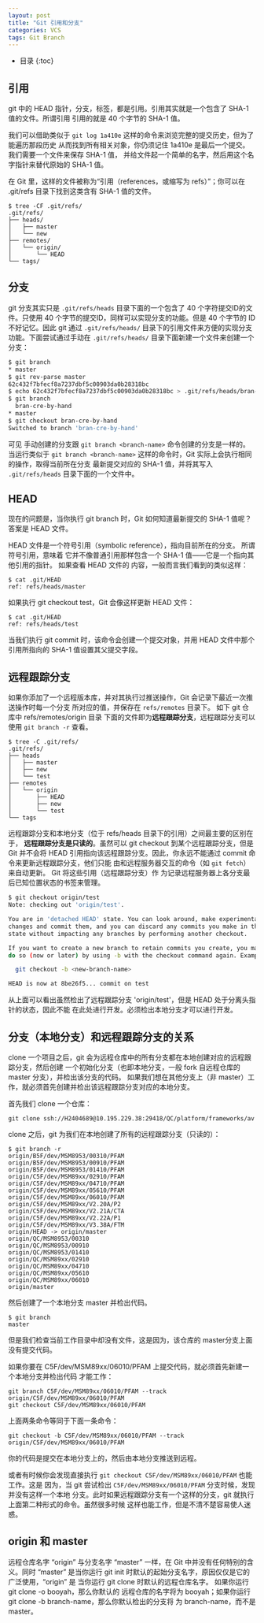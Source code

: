 ```yaml
---
layout: post
title: "Git 引用和分支"
categories: VCS
tags: Git Branch
---
```


* 目录
{:toc}

引用
----
git 中的 HEAD 指针，分支，标签，都是引用。引用其实就是一个包含了 SHA-1 值的文件。所谓引用
引用的就是 40 个字节的 SHA-1 值。




我们可以借助类似于 `git log 1a410e` 这样的命令来浏览完整的提交历史，但为了能遍历那段历史
从而找到所有相关对象，你仍须记住 1a410e 是最后一个提交。 我们需要一个文件来保存 SHA-1 值，
并给文件起一个简单的名字，然后用这个名字指针来替代原始的 SHA-1 值。

在 Git 里，这样的文件被称为“引用（references，或缩写为 refs）”；你可以在 .git/refs
目录下找到这类含有 SHA-1 值的文件。

    $ tree -CF .git/refs/
    .git/refs/
    ├── heads/
    │   ├── master
    │   └── new
    ├── remotes/
    │   └── origin/
    │       └── HEAD
    └── tags/

分支
-------
git 分支其实只是 `.git/refs/heads` 目录下面的一个包含了 40 个字符提交ID的文件。只使用
40 个字节的提交ID，同样可以实现分支的功能。但是 40 个字节的 ID 不好记忆。因此 git 通过
`.git/refs/heads/` 目录下的引用文件来方便的实现分支功能。下面尝试通过手动在
`.git/refs/heads/` 目录下面新建一个文件来创建一个分支：

``` bash
$ git branch
* master
$ git rev-parse master
62c432f7bfecf8a7237dbf5c00903da0b28318bc
$ echo 62c432f7bfecf8a7237dbf5c00903da0b28318bc > .git/refs/heads/bran-cre-by-hand
$ git branch
  bran-cre-by-hand
* master
$ git checkout bran-cre-by-hand
Switched to branch 'bran-cre-by-hand'    
```

可见 手动创建的分支跟 `git branch <branch-name>` 命令创建的分支是一样的。当运行类似于
`git branch <branch-name>` 这样的命令时，Git 实际上会执行相同的操作，取得当前所在分支
最新提交对应的 SHA-1 值，并将其写入 `.git/refs/heads` 目录下面的一个文件中。

HEAD
----
现在的问题是，当你执行 git branch <branch-name> 时，Git 如何知道最新提交的 SHA-1 值呢？
答案是 HEAD 文件。

HEAD 文件是一个符号引用（symbolic reference），指向目前所在的分支。 所谓符号引用，意味着
它并不像普通引用那样包含一个 SHA-1 值——它是一个指向其他引用的指针。 如果查看 HEAD 文件的
内容，一般而言我们看到的类似这样：

    $ cat .git/HEAD
    ref: refs/heads/master

如果执行 git checkout test，Git 会像这样更新 HEAD 文件：

    $ cat .git/HEAD
    ref: refs/heads/test

当我们执行 git commit 时，该命令会创建一个提交对象，并用 HEAD 文件中那个引用所指向的
SHA-1 值设置其父提交字段。

远程跟踪分支
----------
如果你添加了一个远程版本库，并对其执行过推送操作，Git 会记录下最近一次推送操作时每一个分支
所对应的值，并保存在 `refs/remotes` 目录下。 如下 git 仓库中 refs/remotes/origin 目录
下面的文件即为**远程跟踪分支**，远程跟踪分支可以使用 `git branch -r` 查看。

    $ tree -C .git/refs/
    .git/refs/
    ├── heads
    │   ├── master
    │   ├── new
    │   └── test
    ├── remotes
    │   └── origin
    │       ├── HEAD
    │       ├── new
    │       └── test
    └── tags


远程跟踪分支和本地分支（位于 refs/heads 目录下的引用）之间最主要的区别在于，
**远程跟踪分支是只读的**。虽然可以 git checkout 到某个远程跟踪分支，但是 Git 并不会将
HEAD 引用指向该远程跟踪分支。因此，你永远不能通过 commit 命令来更新远程跟踪分支，他们只能
由和远程服务器交互的命令（如 `git fetch`）来自动更新。 Git 将这些引用（远程跟踪分支）作
为记录远程服务器上各分支最后已知位置状态的书签来管理。

``` bash
$ git checkout origin/test
Note: checking out 'origin/test'.

You are in 'detached HEAD' state. You can look around, make experimental
changes and commit them, and you can discard any commits you make in this
state without impacting any branches by performing another checkout.

If you want to create a new branch to retain commits you create, you may
do so (now or later) by using -b with the checkout command again. Example:

  git checkout -b <new-branch-name>

HEAD is now at 8be26f5... commit on test
```

从上面可以看出虽然检出了远程跟踪分支 'origin/test'，但是 HEAD 处于分离头指针的状态，因此不能
在此处进行开发。必须检出本地分支才可以进行开发。

分支（本地分支）和远程跟踪分支的关系
---------------------
clone 一个项目之后，git 会为远程仓库中的所有分支都在本地创建对应的远程跟踪分支，然后创建
一个初始化分支（也即本地分支，一般 fork 自远程仓库的 master 分支），并检出该分支的代码。
如果我们想在其他分支上（非 master）工作，就必须首先创建并检出该远程跟踪分支对应的本地分支。

首先我们 clone 一个仓库：

    git clone ssh://H2404689@10.195.229.38:29418/QC/platform/frameworks/av

clone 之后，git 为我们在本地创建了所有的远程跟踪分支（只读的）：

    $ git branch -r
    origin/B5F/dev/MSM8953/00310/PFAM
    origin/B5F/dev/MSM8953/00910/PFAM
    origin/B5F/dev/MSM8953/01410/PFAM
    origin/C5F/dev/MSM89xx/02910/PFAM
    origin/C5F/dev/MSM89xx/04710/PFAM
    origin/C5F/dev/MSM89xx/05610/PFAM
    origin/C5F/dev/MSM89xx/06010/PFAM
    origin/C5F/dev/MSM89xx/V2.20A/P2
    origin/C5F/dev/MSM89xx/V2.21A/CTA
    origin/C5F/dev/MSM89xx/V2.22A/P1
    origin/C5F/dev/MSM89xx/V3.38A/FTM
    origin/HEAD -> origin/master
    origin/QC/MSM8953/00310
    origin/QC/MSM8953/00910
    origin/QC/MSM8953/01410
    origin/QC/MSM89xx/02910
    origin/QC/MSM89xx/04710
    origin/QC/MSM89xx/05610
    origin/QC/MSM89xx/06010
    origin/master

然后创建了一个本地分支 master 并检出代码。

    $ git branch
    master

但是我们检查当前工作目录中却没有文件，这是因为，该仓库的 master分支上面没有提交代码。

如果你要在 C5F/dev/MSM89xx/06010/PFAM 上提交代码，就必须首先新建一个本地分支并检出代码
才能工作：

    git branch C5F/dev/MSM89xx/06010/PFAM --track origin/C5F/dev/MSM89xx/06010/PFAM
    git checkout C5F/dev/MSM89xx/06010/PFAM

上面两条命令等同于下面一条命令：

    git checkout -b C5F/dev/MSM89xx/06010/PFAM --track origin/C5F/dev/MSM89xx/06010/PFAM

你的代码是提交在本地分支上的，然后由本地分支推送到远程。

或者有时候你会发现直接执行 `git checkout C5F/dev/MSM89xx/06010/PFAM` 也能工作。这是
因为，当 git 尝试检出 `C5F/dev/MSM89xx/06010/PFAM` 分支时候，发现并没有这样一个本地
分支。此时如果远程跟踪分支有一个这样的分支，git 就执行上面第二种形式的命令。虽然很多时候
这样也能工作，但是不清不楚容易使人迷惑。

origin 和 master
----------------
远程仓库名字 “origin” 与分支名字 “master” 一样，在 Git 中并没有任何特别的含义。同时
“master” 是当你运行 git init 时默认的起始分支名字，原因仅仅是它的广泛使用，“origin” 是
当你运行 git clone 时默认的远程仓库名字。 如果你运行 git clone -o booyah，那么你默认的
远程仓库的名字将为 booyah；如果你运行 git clone -b branch-name，那么你默认检出的分支将
为 branch-name，而不是 master。
